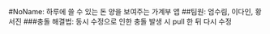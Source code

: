 #NoName: 하루에 쓸 수 있는 돈 양을 보여주는 가계부 앱
##팀원: 엄수림, 이다인, 황서진
###충돌 해결법: 동시 수정으로 인한 충돌 발생 시 pull 한 뒤 다시 수정
